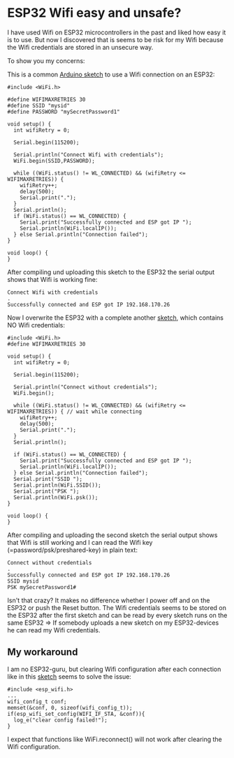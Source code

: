 # ESP32 Wifi easy and unsafe?
I have used Wifi on ESP32 microcontrollers in the past and liked how easy it is to use. But now I discovered that is seems to be risk for my Wifi because the Wifi credentials are stored in an unsecure way.

To show you my concerns:

This is a common [Arduino sketch](src/WiFiWithCredentials.ino) to use a Wifi connection on an ESP32:
```
#include <WiFi.h>

#define WIFIMAXRETRIES 30
#define SSID "mysid"
#define PASSWORD "mySecretPassword1"

void setup() {
  int wifiRetry = 0;

  Serial.begin(115200);

  Serial.println("Connect Wifi with credentials");
  WiFi.begin(SSID,PASSWORD);

  while ((WiFi.status() != WL_CONNECTED) && (wifiRetry <= WIFIMAXRETRIES)) {
    wifiRetry++;
    delay(500);
    Serial.print(".");
  }
  Serial.println();
  if (WiFi.status() == WL_CONNECTED) {
    Serial.print("Successfully connected and ESP got IP ");
    Serial.println(WiFi.localIP());
  } else Serial.println("Connection failed");
}

void loop() {
}
```
After compiling und uploading this sketch to the ESP32 the serial output shows that Wifi is working fine:
```
Connect Wifi with credentials
.
Successfully connected and ESP got IP 192.168.170.26
```
Now I overwrite the ESP32 with a complete another [sketch](src/WiFiWithoutCredentials.ino), which contains NO Wifi credentials:
```
#include <WiFi.h>
#define WIFIMAXRETRIES 30

void setup() {
  int wifiRetry = 0;

  Serial.begin(115200);

  Serial.println("Connect without credentials");
  WiFi.begin();

  while ((WiFi.status() != WL_CONNECTED) && (wifiRetry <= WIFIMAXRETRIES)) { // wait while connecting
    wifiRetry++;
    delay(500);
    Serial.print(".");
  }
  Serial.println();
  
  if (WiFi.status() == WL_CONNECTED) {
    Serial.print("Successfully connected and ESP got IP ");
    Serial.println(WiFi.localIP());
  } else Serial.println("Connection failed");
  Serial.print("SSID ");
  Serial.println(WiFi.SSID());
  Serial.print("PSK ");
  Serial.println(WiFi.psk());
}

void loop() {
}
```
After compiling and uploading the second sketch the serial output shows that Wifi is still working and I can read the Wifi key (=password/psk/preshared-key) in plain text:
```
Connect without credentials
.
Successfully connected and ESP got IP 192.168.170.26
SSID mysid
PSK mySecretPassword1#
```
Isn't that crazy? It makes no difference whether I power off and on the ESP32 or push the Reset button. The Wifi credentials seems to be stored on the ESP32 after the first sketch and can be read by every sketch runs on the same ESP32 => If somebody uploads a new sketch on my ESP32-devices he can read my Wifi credentials.
## My workaround
I am no ESP32-guru, but clearing Wifi configuration after each connection like in this [sketch](src/WifiWithSecureCredentials.ino) seems to solve the issue:

```
#include <esp_wifi.h>
...
wifi_config_t conf;
memset(&conf, 0, sizeof(wifi_config_t));
if(esp_wifi_set_config(WIFI_IF_STA, &conf)){
  log_e("clear config failed!");
}
```
I expect that functions like WiFi.reconnect() will not work after clearing the Wifi configuration.
